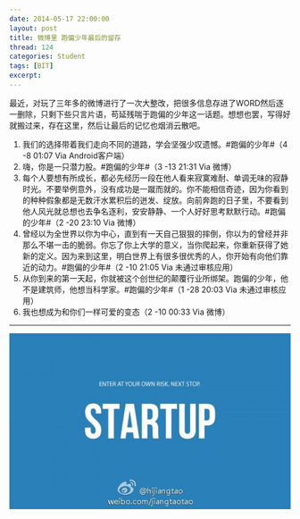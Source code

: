 ```yaml
---
date: 2014-05-17 22:00:00
layout: post
title: 微博里 跑偏少年最后的留存
thread: 124
categories: Student
tags: [BIT]
excerpt: 
---
```


最近，对玩了三年多的微博进行了一次大整改，把很多信息存进了WORD然后逐一删除，只剩下些只言片语，苟延残喘于跑偏的少年这一话题。想想也罢，写得好就搬过来，存在这里，然后让最后的记忆也烟消云散吧。

1. 我们的选择带着我们走向不同的道路，学会坚强少叹遗憾。#跑偏的少年#（4 -8 01:07 Via Android客户端）
2. 嗨，你是一只潜力股。#跑偏的少年#（3 -13 21:31 Via 微博）
3. 每个人要想有所成长，都必先经历一段在他人看来寂寞难耐、单调无味的寂静时光。不要举例意外，没有成功是一蹴而就的。你不能相信奇迹，因为你看到的种种假象都是无数汗水累积后的迸发、绽放。向前奔跑的日子里，不要看到他人风光就总想也去争名逐利，安安静静、一个人好好思考默默行动。#跑偏的少年#（2 -20 23:10 Via 微博）
4. 曾经以为全世界以你为中心，直到有一天自己狠狠的摔倒，你以为的曾经并非那么不堪一击的脆弱。你忘了你上大学的意义，当你爬起来，你重新获得了她新的定义。因为来到这里，明白世界上有很多很优秀的人，你开始有向他们靠近的动力。#跑偏的少年#（2 -10 21:05 Via 未通过审核应用）
5. 从你到来的第一天起，你就被这个创世纪的颠覆行业所绑架。跑偏的少年，他不是建筑师，他想当科学家。#跑偏的少年#（1 -28 20:03 Via 未通过审核应用）
6. 我也想成为和你们一样可爱的变态（2 -10 00:33 Via 微博）

----

![](/assets/2014-05-17-DeleteWeibo.jpg)